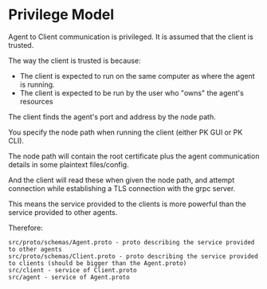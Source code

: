 # Privilege Model

Agent to Client communication is privileged. It is assumed that the client is trusted.

The way the client is trusted is because:

* The client is expected to run on the same computer as where the agent is running.
* The client is expected to be run by the user who "owns" the agent's resources

The client finds the agent's port and address by the node path.

You specify the node path when running the client (either PK GUI or PK CLI).

The node path will contain the root certificate plus the agent communication details in some plaintext files/config.

And the client will read these when given the node path, and attempt connection while establishing a TLS connection with the grpc server.

This means the service provided to the clients is more powerful than the service provided to other agents.

Therefore:

```
src/proto/schemas/Agent.proto - proto describing the service provided to other agents
src/proto/schemas/Client.proto - proto describing the service provided to clients (should be bigger than the Agent.proto)
src/client - service of Client.proto
src/agent - service of Agent.proto
```
